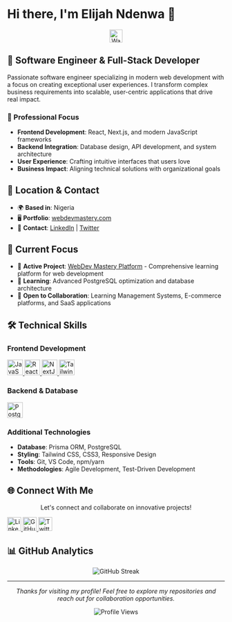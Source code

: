 # Hi there, I'm Elijah Ndenwa 👋

<div align="center">
  <img src="https://user-images.githubusercontent.com/18350557/176309783-0785949b-9127-417c-8b55-ab5a4333674e.gif" alt="Wave" width="30" height="30">
</div>

## 🚀 Software Engineer & Full-Stack Developer

Passionate software engineer specializing in modern web development with a focus on creating exceptional user experiences. I transform complex business requirements into scalable, user-centric applications that drive real impact.

### 💼 Professional Focus

- **Frontend Development**: React, Next.js, and modern JavaScript frameworks
- **Backend Integration**: Database design, API development, and system architecture
- **User Experience**: Crafting intuitive interfaces that users love
- **Business Impact**: Aligning technical solutions with organizational goals

## 📍 Location & Contact

- 🌍 **Based in**: Nigeria
- 🖥️ **Portfolio**: [webdevmastery.com](http://webdevmastery.com)
- 📧 **Contact**: [LinkedIn](https://www.linkedin.com/in/ndenwaelijah/) | [Twitter](https://www.x.com/ElijahNdenwa)

## 🎯 Current Focus

- 🚀 **Active Project**: [WebDev Mastery Platform](http://webdevmastery.com) - Comprehensive learning platform for web development
- 🧠 **Learning**: Advanced PostgreSQL optimization and database architecture
- 🤝 **Open to Collaboration**: Learning Management Systems, E-commerce platforms, and SaaS applications

## 🛠️ Technical Skills

### Frontend Development

<p align="left">
  <a href="https://developer.mozilla.org/en-US/docs/Web/JavaScript" target="_blank" rel="noreferrer">
    <img src="https://raw.githubusercontent.com/danielcranney/readme-generator/main/public/icons/skills/javascript-colored.svg" width="36" height="36" alt="JavaScript" />
  </a>
  <a href="https://reactjs.org/" target="_blank" rel="noreferrer">
    <img src="https://raw.githubusercontent.com/danielcranney/readme-generator/main/public/icons/skills/react-colored.svg" width="36" height="36" alt="React" />
  </a>
  <a href="https://nextjs.org/docs" target="_blank" rel="noreferrer">
    <img src="https://raw.githubusercontent.com/danielcranney/readme-generator/main/public/icons/skills/nextjs-colored-dark.svg" width="36" height="36" alt="NextJs" />
  </a>
  <a href="https://tailwindcss.com/" target="_blank" rel="noreferrer">
    <img src="https://raw.githubusercontent.com/danielcranney/readme-generator/main/public/icons/skills/tailwindcss-colored.svg" width="36" height="36" alt="TailwindCSS" />
  </a>
</p>

### Backend & Database

<p align="left">
  <a href="https://www.postgresql.org/" target="_blank" rel="noreferrer">
    <img src="https://raw.githubusercontent.com/danielcranney/readme-generator/main/public/icons/skills/postgresql-colored.svg" width="36" height="36" alt="PostgreSQL" />
  </a>
</p>

### Additional Technologies

- **Database**: Prisma ORM, PostgreSQL
- **Styling**: Tailwind CSS, CSS3, Responsive Design
- **Tools**: Git, VS Code, npm/yarn
- **Methodologies**: Agile Development, Test-Driven Development

## 🌐 Connect With Me

<div align="center">
  <p>Let's connect and collaborate on innovative projects!</p>
  
  <p align="left">
    <a href="https://www.linkedin.com/in/ndenwaelijah/" target="_blank" rel="noreferrer">
      <picture>
        <source media="(prefers-color-scheme: dark)" srcset="https://raw.githubusercontent.com/danielcranney/readme-generator/main/public/icons/socials/linkedin-dark.svg" />
        <source media="(prefers-color-scheme: light)" srcset="https://raw.githubusercontent.com/danielcranney/readme-generator/main/public/icons/socials/linkedin.svg" />
        <img src="https://raw.githubusercontent.com/danielcranney/readme-generator/main/public/icons/socials/linkedin.svg" width="32" height="32" alt="LinkedIn" />
      </picture>
    </a>
    <a href="https://www.github.com/Elinez19" target="_blank" rel="noreferrer">
      <picture>
        <source media="(prefers-color-scheme: dark)" srcset="https://raw.githubusercontent.com/danielcranney/readme-generator/main/public/icons/socials/github-dark.svg" />
        <source media="(prefers-color-scheme: light)" srcset="https://raw.githubusercontent.com/danielcranney/readme-generator/main/public/icons/socials/github.svg" />
        <img src="https://raw.githubusercontent.com/danielcranney/readme-generator/main/public/icons/socials/github.svg" width="32" height="32" alt="GitHub" />
      </picture>
    </a>
    <a href="https://www.x.com/ElijahNdenwa" target="_blank" rel="noreferrer">
      <picture>
        <source media="(prefers-color-scheme: dark)" srcset="https://raw.githubusercontent.com/danielcranney/readme-generator/main/public/icons/socials/twitter-dark.svg" />
        <source media="(prefers-color-scheme: light)" srcset="https://raw.githubusercontent.com/danielcranney/readme-generator/main/public/icons/socials/twitter.svg" />
        <img src="https://raw.githubusercontent.com/danielcranney/readme-generator/main/public/icons/socials/twitter.svg" width="32" height="32" alt="Twitter" />
      </picture>
    </a>
  </p>
</div>

## 📊 GitHub Analytics

<div align="center">
  <img src="https://github-readme-streak-stats.herokuapp.com/?user=Elinez19&stroke=ffffff&background=1c1917&ring=0891b2&fire=0891b2&currStreakNum=ffffff&currStreakLabel=0891b2&sideNums=ffffff&sideLabels=ffffff&dates=ffffff&hide_border=true" alt="GitHub Streak" />
</div>

---

<div align="center">
  <p><em>Thanks for visiting my profile! Feel free to explore my repositories and reach out for collaboration opportunities.</em></p>
  
  ![Profile Views](https://komarev.com/ghpvc/?username=Elinez19&color=blueviolet&style=flat-square&label=Profile+Views)
</div>
